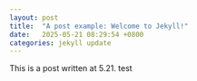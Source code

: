 ```yaml
---
layout: post
title:  "A post example: Welcome to Jekyll!"
date:   2025-05-21 08:29:54 +0800
categories: jekyll update
---
```

This is a post written at 5.21.
test